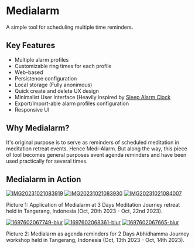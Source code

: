 # Medialarm

A simple tool for scheduling multiple time reminders.

## Key Features

- Multiple alarm profiles
- Customizable ring times for each profile
- Web-based
- Persistence configuration
- Local storage (Fully anonimous)
- Quick create and delete UX design
- Minimalist User Interface (Heavily inspired by [Sleep Alarm Clock](https://apps.apple.com/us/app/sleep-alarm-clock-the-1-alarm-clock-sleep-timer/id1091149644?mt=12)
- Export/Import-able alarm profiles configuration
- Responsive UI

## Why Medialarm?

It's original purpose is to serve as reminders of scheduled meditation in meditation retreat events. Hence Medi-Alarm. But along the way, this piece of tool 
becomes general purposes event agenda reminders and have been used practically for several times. 

## Medialarm in Action

<a href="https://ibb.co/99YPQQL"><img src="https://i.ibb.co/99YPQQL/IMG20231021083919.jpg" alt="IMG20231021083919" border="0"></a> 
<a href="https://ibb.co/QjW5NMQ"><img src="https://i.ibb.co/QjW5NMQ/IMG20231021083930.jpg" alt="IMG20231021083930" border="0"></a>
<a href="https://ibb.co/bdZzmFk"><img src="https://i.ibb.co/bdZzmFk/IMG20231021084007.jpg" alt="IMG20231021084007" border="0"></a> 

Picture 1: Application of Medialarm at 3 Days Meditation Journey retreat held in Tangerang, Indonesia (Oct, 20th 2023 - Oct, 22nd 2023).

<a href="https://ibb.co/s50z3C8"><img src="https://i.ibb.co/s50z3C8/1697602067749-blur.jpg" alt="1697602067749-blur" border="0"></a> <a href="https://ibb.co/1dfv00S"><img src="https://i.ibb.co/1dfv00S/1697602068361-blur.jpg" alt="1697602068361-blur" border="0"></a> <a href="https://ibb.co/XCmrRfB"><img src="https://i.ibb.co/XCmrRfB/1697602067665-blur.jpg" alt="1697602067665-blur" border="0"></a>

Picture 2: Medialarm as agenda reminders for 2 Days Abhidhamma Journey workshop held in Tangerang, Indonesia (Oct, 13th 2023 - Oct, 14th 2023).


